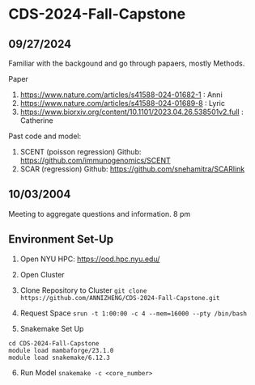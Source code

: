 # CDS-2024-Fall-Capstone


## 09/27/2024
Familiar with the backgound and go through papaers, mostly Methods.

Paper
1. https://www.nature.com/articles/s41588-024-01682-1 : Anni
2. https://www.nature.com/articles/s41588-024-01689-8 : Lyric
3. https://www.biorxiv.org/content/10.1101/2023.04.26.538501v2.full : Catherine

Past code and model:
1. SCENT (poisson regression) Github: https://github.com/immunogenomics/SCENT
2. SCAR (regression) Github: https://github.com/snehamitra/SCARlink

##  10/03/2004
Meeting to aggregate questions and information. 8 pm 

## Environment Set-Up
1. Open NYU HPC: https://ood.hpc.nyu.edu/

2. Open Cluster

3. Clone Repository to Cluster
`git clone https://github.com/ANNIZHENG/CDS-2024-Fall-Capstone.git`

4. Request Space
`srun -t 1:00:00 -c 4 --mem=16000 --pty /bin/bash`

5. Snakemake Set Up

```console
cd CDS-2024-Fall-Capstone
module load mambaforge/23.1.0
module load snakemake/6.12.3
```
<!-- snakemake -c 1 -->

6. Run Model 
`snakemake -c <core_number>`